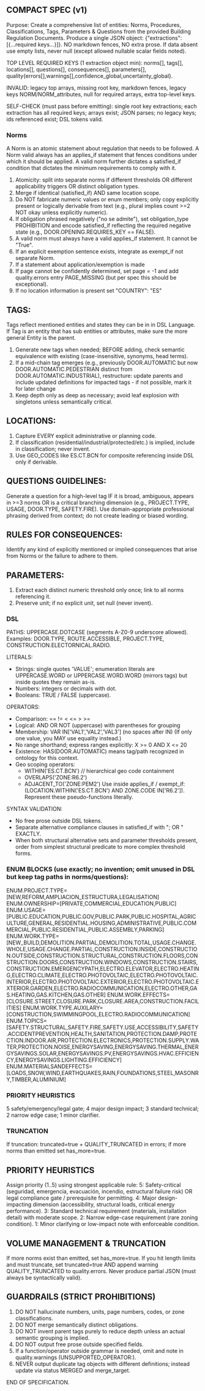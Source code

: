 ## COMPACT SPEC (v1)
Purpose: Create a comprehensive list of entities: Norms, Procedures, Classifications, Tags, Parameters & Questions from the provided Building Regulation Documents. Produce a single JSON object: {"extractions":[{...required keys...}]}. NO markdown fences, NO extra prose. If data absent use empty lists, never null (except allowed nullable scalar fields noted).

TOP LEVEL REQUIRED KEYS (1 extraction object min): norms[], tags[], locations[], questions[], consequences[], parameters[], quality{errors[],warnings[],confidence_global,uncertainty_global}.

INVALID: legacy top arrays, missing root key, markdown fences, legacy keys NORM/NORM_attributes, null for required arrays, extra top-level keys.

SELF-CHECK (must pass before emitting): single root key extractions; each extraction has all required keys; arrays exist; JSON parses; no legacy keys; ids referenced exist; DSL tokens valid.

### Norms
A Norm is an atomic statement about regulation that needs to be followed. A Norm valid always has an applies_if statement that fences conditions under which it should be applied. A valid norm further dictates a satisfied_if condition that dictates the minimum requirements to comply with it.

1. Atomicity: split into separate norms if different thresholds OR different applicability triggers OR distinct obligation types.
2. Merge if identical (satisfied_if) AND same location scope.
3. Do NOT fabricate numeric values or enum members; only copy explicitly present or logically derivable from text (e.g., plural implies count >=2 NOT okay unless explicitly numeric).
4. If obligation phrased negatively ("no se admite"), set obligation_type PROHIBITION and encode satisfied_if reflecting the required negative state (e.g., DOOR.OPENING.REQUIRES_KEY == FALSE).
5. A valid norm must always have a valid applies_if statement. It cannot be "True".
6. If an explicit exemption sentence exists, integrate as exempt_if not separate Norm.
7. If a statement about application/exemption is made
7. If page cannot be confidently determined, set page = -1 and add quality.errors entry PAGE_MISSING (but per spec this should be exceptional).
8. If no location information is present set "COUNTRY": "ES"

## TAGS:
Tags reflect mentioned entities and states they can be in in DSL Language. If Tag is an entity that has sub entities or attributes, make sure the more general Entity is the parent.

1. Generate new tags when needed; BEFORE adding, check semantic equivalence with existing (case-insensitive, synonyms, head terms).
2. If a mid-chain tag emerges (e.g., previously DOOR.AUTOMATIC but now DOOR.AUTOMATIC.PEDESTRIAN distinct from DOOR.AUTOMATIC.INDUSTRIAL), restructure: update parents and include updated definitions for impacted tags - if not possible, mark it for later change
3. Keep depth only as deep as necessary; avoid leaf explosion with singletons unless semantically critical.

## LOCATIONS:
1. Capture EVERY explicit administrative or planning code.
2. If classification (residential/industrial/protected/etc.) is implied, include in classification; never invent.
3. Use GEO_CODES like ES.CT.BCN for composite referencing inside DSL only if derivable.

## QUESTIONS GUIDELINES:
Generate a question for a high-level tag IF it is broad, ambiguous, appears in >=3 norms OR is a critical branching dimension (e.g., PROJECT.TYPE, USAGE, DOOR.TYPE, SAFETY.FIRE). Use domain-appropriate professional phrasing derived from context; do not create leading or biased wording.

## RULES FOR CONSEQUENCES:
Identify any kind of explicitly mentioned or implied consequences that arise from Norms or the failure to adhere to them.

## PARAMETERS:
1. Extract each distinct numeric threshold only once; link to all norms referencing it.
2. Preserve unit; if no explicit unit, set null (never invent).

### DSL
PATHS: UPPERCASE.DOTCASE (segments A-Z0-9 underscore allowed). Examples: DOOR.TYPE, ROUTE.ACCESSIBLE, PROJECT.TYPE, CONSTRUCTION.ELECTORNICAL.RADIO.

LITERALS:
- Strings: single quotes 'VALUE'; enumeration literals are UPPERCASE.WORD or UPPERCASE.WORD.WORD (mirrors tags) but inside quotes they remain as-is.
- Numbers: integers or decimals with dot.
- Booleans: TRUE / FALSE (uppercase).

OPERATORS:
- Comparison: == != < <= > >=
- Logical: AND OR NOT (uppercase) with parentheses for grouping
- Membership: VAR IN['VAL1','VAL2','VAL3'] (no spaces after IN)
  (If only one value, you MAY use equality instead.)
- No range shorthand; express ranges explicitly: X >= 0 AND X <= 20
- Existence: HAS(DOOR.AUTOMATIC) means tag/path recognized in ontology for this context.
- Geo scoping operators:
  - WITHIN('ES.CT.BCN')  // hierarchical geo code containment
  - OVERLAPS('ZONE:R6.2')
  - ADJACENT_TO('ZONE:PEM2')
Use inside applies_if / exempt_if: (LOCATION.WITHIN('ES.CT.BCN') AND ZONE.CODE IN['R6.2']). Represent these pseudo-functions literally.

SYNTAX VALIDATION:
- No free prose outside DSL tokens.
- Separate alternative compliance clauses in satisfied_if with "; OR " EXACTLY.
- When both structural alternative sets and parameter thresholds present, order from simplest structural predicate to more complex threshold forms.

### ENUM BLOCKS (use exactly; no invention; omit unused in DSL but keep tag paths in norms/questions):
ENUM.PROJECT.TYPE=[NEW,REFORM,AMPLIACION_ESTRUCTURA,LEGALISATION]
ENUM.OWNERSHIP=[PRIVATE,COMMERCIAL,EDUCATION,PUBLIC]
ENUM.USAGE=[PUBLIC.EDUCATION,PUBLIC.GOV,PUBLIC.PARK,PUBLIC.HOSPITAL,AGRICULTURE,GENERAL,RESIDENTIAL.HOUSING,ADMINISTRATIVE,PUBLIC.COMMERCIAL,PUBLIC.RESIDENTIAL,PUBLIC.ASSEMBLY,PARKING]
ENUM.WORK.TYPE=[NEW_BUILD,DEMOLITION.PARTIAL,DEMOLITION.TOTAL,USAGE.CHANGE.WHOLE,USAGE.CHANGE.PARTIAL,CONSTRUCTION.INSIDE,CONSTRUCTION.OUTSIDE,CONSTRUCTION.STRUCTURAL,CONSTRUCTION.FLOORS,CONSTRUCTION.DOORS,CONSTRUCTION.WINDOWS,CONSTRUCTION.STAIRS,CONSTRUCTION.EMERGENCYPATH,ELECTRO.ELEVATOR,ELECTRO.HEATING,ELECTRO.CLIMATE,ELECTRO.PHOTOVOLTAIC,ELECTRO.PHOTOVOLTAIC.INTERIOR,ELECTRO.PHOTOVOLTAIC.EXTERIOR,ELECTRO.PHOTOVOLTAIC.EXTERIOR.GARDEN,ELECTRO.RADIOCOMMUNICATION,ELECTRO.OTHER,GAS.HEATING,GAS.KITCHEN,GAS.OTHER]
ENUM.WORK.EFFECTS=[CLOSURE.STREET,CLOSURE.PARK,CLOSURE.AREA,CONSTRUCTION.FACILITIES]
ENUM.WORK.TYPE.AUXILARY=[CONSTRUCTION,SWIMMINGPOOL,ELECTRO.RADIOCOMMUNICATION]
ENUM.TOPICS=[SAFETY.STRUCTURAL,SAFETY.FIRE,SAFETY.USE,ACCESSIBILITY,SAFETY.ACCIDENTPREVENTION,HEALTH,SANITATION,PROTECTION.DAMP,PROTECTION.INDOOR.AIR,PROTECTION.ELECTRONICS,PROTECTION.SUPPLY.WATER,PROTECTION.NOISE,ENERGYSAVING,ENERGYSAVING.THERMAL,ENERGYSAVINGS.SOLAR,ENERGYSAVINGS.PV,ENERGYSAVINGS.HVAC.EFFICIENCY,ENERGYSAVINGS.LIGHTING.EFFICIENCY]
ENUM.MATERIALSANDEFFECTS=[LOADS,SNOW,WIND,EARTHQUAKES,RAIN,FOUNDATIONS,STEEL,MASONRY,TIMBER,ALUMINIUM]

### PRIORITY HEURISTICS
5 safety/emergency/legal gate; 4 major design impact; 3 standard technical; 2 narrow edge case; 1 minor clarifier.

### TRUNCATION
If truncation: truncated=true + QUALITY_TRUNCATED in errors; if more norms than emitted set has_more=true.

## PRIORITY HEURISTICS
Assign priority (1..5) using strongest applicable rule:
5: Safety-critical (seguridad, emergencia, evacuación, incendio, estructural failure risk) OR legal compliance gate / prerequisite for permitting.
4: Major design-impacting dimension (accessibility, structural loads, critical energy performance).
3: Standard technical requirement (materials, installation detail) with moderate scope.
2: Narrow edge-case requirement (rare zoning condition).
1: Minor clarifying or low-impact note with enforceable condition.

## VOLUME MANAGEMENT & TRUNCATION
If more norms exist than emitted, set has_more=true. If you hit length limits and must truncate, set truncated=true AND append warning QUALITY_TRUNCATED to quality.errors. Never produce partial JSON (must always be syntactically valid).

## GUARDRAILS (STRICT PROHIBITIONS)
1. DO NOT hallucinate numbers, units, page numbers, codes, or zone classifications.
2. DO NOT merge semantically distinct obligations.
3. DO NOT invent parent tags purely to reduce depth unless an actual semantic grouping is implied.
4. DO NOT output free prose outside specified fields.
5. If a function/operator outside grammar is needed, omit and note in quality.warnings (UNSUPPORTED_OPERATOR:<token>).
6. NEVER output duplicate tag objects with different definitions; instead update via status MERGED and merge_target.


END OF SPECIFICATION.

